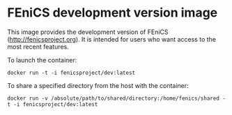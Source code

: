 # FEniCS development version image

This image provides the development version of FEniCS
(<http://fenicsproject.org>). It is intended for users who want access
to the most recent features.

To launch the container:

    docker run -t -i fenicsproject/dev:latest

To share a specified directory from the host with the container:

    docker run -v /absolute/path/to/shared/directory:/home/fenics/shared -t -i fenicsproject/dev:latest
